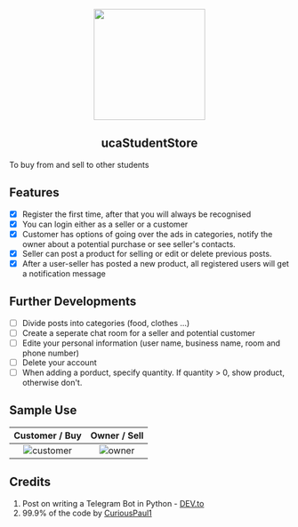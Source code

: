 <p align='center'>
   <img src="https://github.com/shukkkur/ucaStudentStore_bot/blob/a69d6548791eece297c6f621f536b69aba635e13/cabbages-removebg-preview.png" width=200>
</p>


<h2 align='center'>ucaStudentStore</h2>
<p align='left'>To buy from and sell to other students</p> 

<h2>Features</h2>

- [X] Register the first time, after that you will always be recognised
- [X] You can login either as a seller or a customer 
- [X] Customer has options of going over the ads in categories, notify the owner about a potential purchase or see seller's contacts.
- [X] Seller can post a product for selling or edit or delete previous posts. 
- [X] After a user-seller has posted a new product, all registered users will get a notification message 

<h2>Further Developments</h2>

- [ ] Divide posts into categories (food, clothes ...) 
- [ ] Create a seperate chat room for a seller and potential customer
- [ ] Edite your personal information (user name, business name, room and phone number)
- [ ] Delete your account
- [ ] When adding a porduct, specify quantity. If quantity > 0, show product, otherwise don't. 

<h2>Sample Use</h2>

Customer / Buy            |  Owner / Sell
:-------------------------:|:-------------------------:
![customer](https://github.com/shukkkur/ucaStudentStore_bot/blob/e599084d82563eb4a1ecaf7ec5aa38a5359032d8/buy.gif)  |  ![owner](https://github.com/shukkkur/ucaStudentStore_bot/blob/c075b83a1c89a31a153b29611ddda00bbc89a78b/sell.gif)



<h2>Credits</h2>
<ol>
<li>Post on writing a Telegram Bot in Python - <a href="https://dev.to/curiouspaul1/building-an-e-commerce-telegram-bot-using-python-and-fauna-1hj5">DEV.to</a></li>
<li>99.9% of the code by <a href="https://github.com/Curiouspaul1/">CuriousPaul1</a></li>
</ol>
